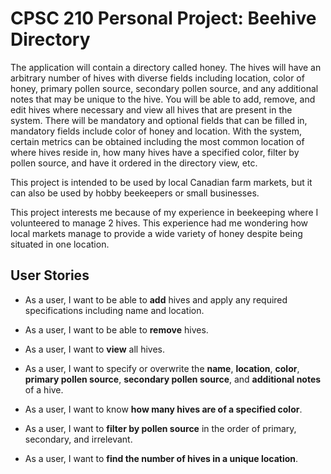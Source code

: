 # CPSC 210 Personal Project: Beehive Directory
The application will contain a directory called honey. The hives will have an arbitrary number of hives with diverse fields including location, color of honey, primary pollen source, secondary pollen source, and any additional notes that may be unique to the hive. You will be able to add, remove, and edit hives where necessary and view all hives that are present in the system. There will be mandatory and optional fields that can be filled in, mandatory fields include color of honey and location. With the system, certain metrics can be obtained including the most common location of where hives reside in, how many hives have a specified color, filter by pollen source, and have it ordered in the directory view, etc.

This project is intended to be used by local Canadian farm markets, but it can also be used by hobby beekeepers or small businesses.

This project interests me because of my experience in beekeeping where I volunteered to manage 2 hives. This experience had me wondering how local markets manage to provide a wide variety of honey despite being situated in one location.


## User Stories
- As a user, I want to be able to **add** hives and apply any required specifications including name and location.
-	As a user, I want to be able to **remove** hives.
-	As a user, I want to **view** all hives.

-	As a user, I want to specify or overwrite the **name**, **location**, **color**, **primary pollen source**, **secondary pollen source**, and **additional notes** of a hive.

- As a user, I want to know **how many hives are of a specified color**.
- As a user, I want to **filter by pollen source** in the order of primary, secondary, and irrelevant.
-	As a user, I want to **find the number of hives in a unique location**.
